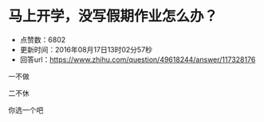 # 马上开学，没写假期作业怎么办？
- 点赞数：6802
- 更新时间：2016年08月17日13时02分57秒
- 回答url：https://www.zhihu.com/question/49618244/answer/117328176
<body>
 <p data-pid="ywWH8psF">一不做</p>
 <p data-pid="WSmQA2IH">二不休</p>
 <p data-pid="ypxZOoTX">你选一个吧</p>
</body>